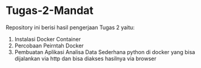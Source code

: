 # Tugas-2-Mandat
Repository ini berisi hasil pengerjaan Tugas 2 yaitu:
1. Instalasi Docker Container
2. Percobaan Peirntah Docker
3. Pembuatan Aplikasi Analisa Data Sederhana python di docker yang bisa dijalankan via http dan bisa diakses hasilnya via browser
